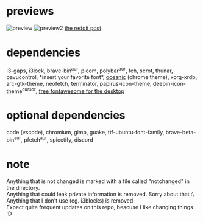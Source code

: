 # previews
![preview](https://user-images.githubusercontent.com/67065165/157416974-8595a24c-e828-406f-ab06-1f5c42eb843e.png)
![preview2](https://user-images.githubusercontent.com/67065165/156595286-3dd40cd5-f287-424d-98d6-286116ac2bc9.png)
[the reddit post](https://www.reddit.com/r/unixporn/comments/t5tx4c/i3gaps_first_i3_post_in_a_while/)

# dependencies
i3-gaps, i3lock, brave-bin<sup>aur</sup>, picom, polybar<sup>aur</sup>, feh, scrot, thunar, pavucontrol, \*insert your favorite font\*, [oceanic](https://chrome.google.com/webstore/detail/oceanic/gbbacdmgjdfajabgglpjifcedoajdimg) (chrome theme), xorg-xrdb, arc-gtk-theme, neofetch, terminator, papirus-icon-theme, deepin-icon-theme<sup>cursor</sup>, [free fontawesome for the desktop](https://fontawesome.com/download)
# optional dependencies
code (vscode), chromium, gimp, guake, ttf-ubuntu-font-family, brave-beta-bin<sup>aur</sup>, pfetch<sup>aur</sup>, spicetify, discord
# note
Anything that is not changed is marked with a file called "notchanged" in the directory.<br>
Anything that could leak private information is removed. Sorry about that :\\<br>
Anything that I don't use (eg. i3blocks) is removed.<br>
Expect quite frequent updates on this repo, beacuse I like changing things :D
